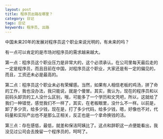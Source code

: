 ```yaml
---
layout: post
title: 程序员出路在哪里？
category: 日记
tags: 日记
keywords: 程序员, 出路
---
```


中国未来20年的发展对程序员这个职业来说光明的，有未来的吗？

有一点可以肯定的是市场对程序员的需求越来越大。

第一点：程序员这个职业压力是非常大的，这个必须承认。在公司里每天最后走的一定是程序员，而且目前在中国，对程序员这个职业，大家还是有一定的偏见的，而且，工资还未必是最高的。

第二点：程序员这个职业未必有荣耀感。当然，如果有人相信老板的鸡汤，拼了命的工作，我也没办法，我只能说，就是个傻冒。其实，我认为，现在的程序员和以前码头卸货的工人没什么区别，哦，可能多了一个学历和文凭吧，所以，这就给了我们一种错觉，感觉我们不一样了，其实，在老板眼里，没什么不一样。以前是，卸了多少货，给多少钱，现在是，打了多少代码，给多少钱，嗯，好像也不对，代码量和实际产出也不是那么正相关，反正也是一个拿命换钱的活。

第三点：存在感低，最低，就差和保洁阿姨比了。这点和辞职这一点便能看出，我没见过公司会去挽留一个程序员的，呵呵了。

